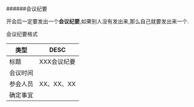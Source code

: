 ######会议纪要

开会后一定要发出一个**会议纪要**,如果别人没有发出来,那么自己就要发出来一个.

会议纪要格式

|  类型  |DESC|
|--------|----|
|标题    |XXX会议纪要|
|会议时间||
|参会人员|XX、XX、XX|
|确定事宜||
